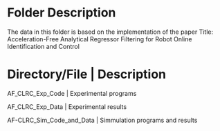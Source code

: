 #  Folder Description 
The data in this folder is based on the implementation of the paper
Title: Acceleration-Free Analytical Regressor Filtering for Robot Online Identification and Control


# Directory/File  | Description

AF_CLRC_Exp_Code | Experimental programs

AF_CLRC_Exp_Data	| Experimental results 

AF-CLRC_Sim_Code_and_Data | Simmulation programs and results


